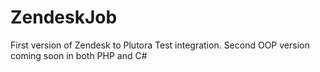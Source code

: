 # ZendeskJob
First version of Zendesk to Plutora Test integration.
Second OOP version coming soon in both PHP and C#
